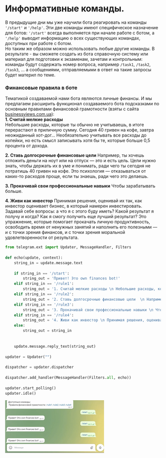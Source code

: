 # Информативные команды.
В предыдущие дни мы уже научили бота реагировать на команды `'/start'` и `'/help'`. Эти две команды имеют специфическое назначение для ботов: `'/start'` всегда выполняется при начале работе с ботом, а `'/help'` выводит информацию о всех существующих командах, доступных при работе с ботом.  
Но таким же образом можно использовать любые другие команды. В результате - вы сможете создать из бота справочную систему или материал для подготовки к экзаменам, зачетам и контрольным: команды будут содержать номер вопроса, например `/task1`, `/task2`, `/task3`, ...  а сообщениями, отправляемыми в ответ на такие запросы будет материл по теме.
### Финансовые правила в боте
Тематикой создаваемой нами бота являются личные финансы. И мы предлагаем расширить функционал создаваемого бота подсказками по основным правилами финансовой грамотности (взяты с сайта [businessviews.com.ua](https://businessviews.com.ua/ru/business/id/pravila-finansovoj-gramotnosti-2372/)):  
**1. Считай мелкие расходы**  
Небольшие расходы, которые ты обычно не учитываешь, в итоге перерастают в приличную сумму. Сегодня 40 гривен на кофе, завтра неожиданный хот-дог… Необязательно учитывать все расходы до копейки, но есть смысл записывать хотя бы те, которые больше 0,5 процента от дохода.   
  
**2. Ставь долгосрочные финансовые цели**  Например, ты хочешь отложить деньги на ноут или на отпуск — это и есть цель. Цели нужно знать, чтобы держать их в уме и понимать, ради чего ты сегодня не потратишь 40 гривен на кофе. Это психология — отказываться от каких-то расходов проще, если ты знаешь, ради чего это делаешь. 

**3. Прокачивай свои профессиональные навыки**  Чтобы зарабатывать больше.  

  
**4. Живи как инвестор**  Принимая решения, оценивай их так, как инвестор оценивает бизнес, в который намерен инвестировать. Задавай себе вопросы: а что я с этого буду иметь? Какой результат я получу и когда? Как я смогу получить еще лучший результат? Это упражнение, которые помогает прокачать личную продуктивность, освободить время от ненужных занятий и наполнить его полезными — и с точки зрения финансов, и с точки зрения моральной удовлетворенности от результата. 

```py
from telegram.ext import Updater, MessageHandler, Filters

def echo(update, context):
    string_in = update.message.text

    if string_in == '/start':
        string_out = 'Привет! Это own finances bot!'
    elif string_in == '/rule1':
        string_out = '1. Считай мелкие расходы \n Небольшие расходы, которые ты обычно не учитываешь, в итоге перерастают в приличную сумму. Сегодня 40 гривен на кофе, завтра неожиданный хот-дог… Необязательно учитывать все расходы до копейки, но есть смысл записывать хотя бы те, которые больше 0,5 процента от дохода.   '
    elif string_in == '/rule2':
        string_out = '2. Ставь долгосрочные финансовые цели  \n Например, ты хочешь отложить деньги на ноут или на отпуск — это и есть цель. Цели нужно знать, чтобы держать их в уме и понимать, ради чего ты сегодня не потратишь 40 гривен на кофе. Это психология — отказываться от каких-то расходов проще, если ты знаешь, ради чего это делаешь.    '
    elif string_in == '/rule3':
        string_out = '3. Прокачивай свои профессиональные навыки \n Чтобы зарабатывать больше.     '
    elif string_in == '/rule4':
        string_out = '4. Живи как инвестор \n Принимая решения, оценивай их так, как инвестор оценивает бизнес, в который намерен инвестировать. Задавай себе вопросы: а что я с этого буду иметь? Какой результат я получу и когда? Как я смогу получить еще лучший результат? Это упражнение, которые помогает прокачать личную продуктивность, освободить время от ненужных занятий и наполнить его полезными — и с точки зрения финансов, и с точки зрения моральной удовлетворенности от результата.    '
    else:
        string_out = string_in


    update.message.reply_text(string_out)

updater = Updater("")

dispatcher = updater.dispatcher

dispatcher.add_handler(MessageHandler(Filters.all, echo))

updater.start_polling()
updater.idle()


```
<img src = "./img/bot_rules.gif">

